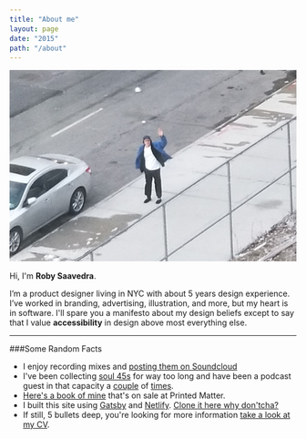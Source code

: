 ```yaml
---
title: "About me"
layout: page
date: "2015"
path: "/about"
---
```

![Get a load of this guy.](./itme.jpg)

Hi, I'm **Roby Saavedra**. 

I’m a product designer living in NYC with about 5 years design experience. I’ve worked in branding, advertising, illustration, and more, but my heart is in software. I'll spare you a manifesto about my design beliefs except to say that I value <strong>accessibility</strong> in design above most everything else. 

---

###Some Random Facts

* I enjoy recording mixes and [posting them on Soundcloud](https://soundcloud.com/betobetobetobeto)
* I've been collecting [soul 45s](https://www.youtube.com/watch?v=33Rg1QSW5Qg) for way too long and have been a podcast guest in that capacity a [couple](https://soundcloud.com/thevinylexam/episode-113-the-beto-review) of [times](https://soundcloud.com/thevinylexam/episode-01). 
* [Here's a book of mine](https://www.printedmatter.org/catalog/43118/) that's on sale at Printed Matter.
* I built this site using [Gatsby](https://www.gatsbyjs.org/) and [Netlify](https://www.netlify.com/). [Clone it here why don'tcha?](https://github.com/yungbeto/portfolio) 
* If still, 5 bullets deep, you're looking for more information [take a look at my CV](https://www.dropbox.com/s/foq2ngw2gjhf0i6/saavedra_CV.pdf?dl=0). 


